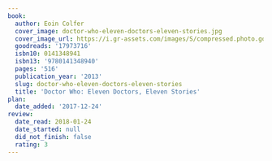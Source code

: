 ```yaml
---
book:
  author: Eoin Colfer
  cover_image: doctor-who-eleven-doctors-eleven-stories.jpg
  cover_image_url: https://i.gr-assets.com/images/S/compressed.photo.goodreads.com/books/1385132574l/17973716._SX98_.jpg
  goodreads: '17973716'
  isbn10: 0141348941
  isbn13: '9780141348940'
  pages: '516'
  publication_year: '2013'
  slug: doctor-who-eleven-doctors-eleven-stories
  title: 'Doctor Who: Eleven Doctors, Eleven Stories'
plan:
  date_added: '2017-12-24'
review:
  date_read: 2018-01-24
  date_started: null
  did_not_finish: false
  rating: 3
---
```

